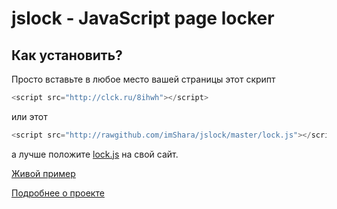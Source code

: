 # jslock - JavaScript page locker

## Как установить?

Просто вставьте в любое место вашей страницы этот скрипт

```js
<script src="http://clck.ru/8ihwh"></script>
```

или этот

```js
<script src="http://rawgithub.com/imShara/jslock/master/lock.js"></script>
```

а лучше положите [lock.js](http://rawgithub.com/imShara/jslock/master/lock.js) на свой сайт.

[Живой пример](http://imShara.github.com/jslock)

[Подробнее о проекте](http://habrahabr.ru/post/185174/)
